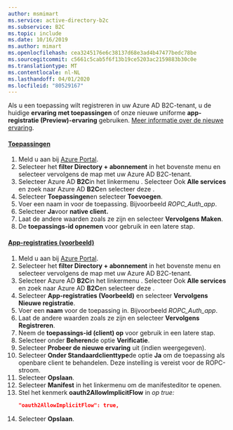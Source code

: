 ```yaml
---
author: msmimart
ms.service: active-directory-b2c
ms.subservice: B2C
ms.topic: include
ms.date: 10/16/2019
ms.author: mimart
ms.openlocfilehash: cea3245176e6c38137d68e3ad4b47477bedc78be
ms.sourcegitcommit: c5661c5cab5f6f13b19ce5203ac2159883b30c0e
ms.translationtype: MT
ms.contentlocale: nl-NL
ms.lasthandoff: 04/01/2020
ms.locfileid: "80529167"
---
```

Als u een toepassing wilt registreren in uw Azure AD B2C-tenant, u de huidige **ervaring met toepassingen** of onze nieuwe uniforme **app-registratie (Preview)-ervaring** gebruiken. [Meer informatie over de nieuwe ervaring](https://aka.ms/b2cappregintro).

#### <a name="applications"></a>[Toepassingen](#tab/applications/)

1. Meld u aan bij [Azure Portal](https://portal.azure.com).
1. Selecteer het **filter Directory + abonnement** in het bovenste menu en selecteer vervolgens de map met uw Azure AD B2C-tenant.
1. Selecteer Azure AD **B2C**in het linkermenu . Selecteer Ook **Alle services** en zoek naar Azure AD **B2C**en selecteer deze .
1. Selecteer **Toepassingen**en selecteer **Toevoegen**.
1. Voer een naam in voor de toepassing. Bijvoorbeeld *ROPC_Auth_app*.
1. Selecteer **Ja**voor **native client.**
1. Laat de andere waarden zoals ze zijn en selecteer **Vervolgens Maken**.
1. De **toepassings-id opnemen** voor gebruik in een latere stap.

#### <a name="app-registrations-preview"></a>[App-registraties (voorbeeld)](#tab/app-reg-preview/)

1. Meld u aan bij [Azure Portal](https://portal.azure.com).
1. Selecteer het **filter Directory + abonnement** in het bovenste menu en selecteer vervolgens de map met uw Azure AD B2C-tenant.
1. Selecteer Azure AD **B2C**in het linkermenu . Selecteer Ook **Alle services** en zoek naar Azure AD **B2C**en selecteer deze .
1. Selecteer **App-registraties (Voorbeeld)** en selecteer **Vervolgens Nieuwe registratie**.
1. Voer een **naam** voor de toepassing in. Bijvoorbeeld *ROPC_Auth_app*.
1. Laat de andere waarden zoals ze zijn en selecteer **Vervolgens Registreren**.
1. Neem de **toepassings-id (client) op** voor gebruik in een latere stap.
1. Selecteer onder **Beheren**de optie **Verificatie**.
1. Selecteer **Probeer de nieuwe ervaring** uit (indien weergegeven).
1. Selecteer **Onder Standaardclienttype**de optie **Ja** om de toepassing als openbare client te behandelen. Deze instelling is vereist voor de ROPC-stroom.
1. Selecteer **Opslaan**.
1. Selecteer **Manifest** in het linkermenu om de manifesteditor te openen. 
1. Stel het kenmerk **oauth2AllowImplicitFlow** in *op true:*
    ```json
    "oauth2AllowImplicitFlow": true,
    ```
1. Selecteer **Opslaan**.